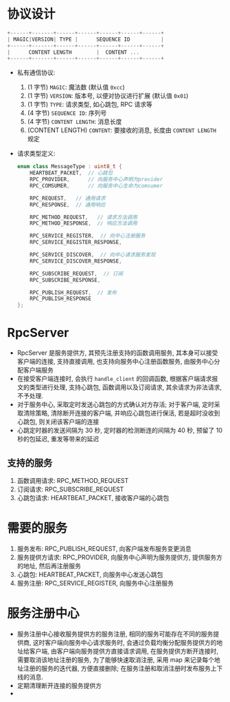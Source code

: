 # 协议设计
```cpp
+------+-------+------+------+------+------+------+
| MAGIC|VERSION| TYPE |      SEQUENCE ID          |
+------+-------+------+------+------+------+------+
|      CONTENT LENGTH        |  CONTENT ...
+------+-------+------+------+------+------+------+
```
- 私有通信协议: 
    1. (1 字节) `MAGIC`: 魔法数 (默认值 `0xcc`)
    2. (1 字节) `VERSION`: 版本号, 以便对协议进行扩展 (默认值 `0x01`)
    3. (1 字节) `TYPE`: 请求类型, 如心跳包, RPC 请求等
    4. (4 字节) `SEQUENCE ID`: 序列号
    5. (4 字节) `CONTENT LENGTH`: 消息长度
    6. (CONTENT LENGTH) `CONTENT`: 要接收的消息, 长度由 `CONTENT LENGTH` 规定

- 请求类型定义: 
    ```cpp
    enum class MessageType : uint8_t {
        HEARTBEAT_PACKET,  // 心跳包
        RPC_PROVIDER,      // 向服务中心声明为provider
        RPC_COMSUMER,      // 向服务中心生命为comsumer
    
        RPC_REQUEST,   // 通用请求
        RPC_RESPONSE,  // 通用响应
    
        RPC_METHOD_REQUEST,   // 请求方法调用
        RPC_METHOD_RESPONSE,  // 响应方法调用
    
        RPC_SERVICE_REGISTER,  // 向中心注册服务
        RPC_SERVICE_REGISTER_RESPONSE,
    
        RPC_SERVICE_DISCOVER,  // 向中心请求服务发现
        RPC_SERVICE_DISCOVER_RESPONSE,
    
        RPC_SUBSCRIBE_REQUEST,  // 订阅
        RPC_SUBSCRIBE_RESPONSE,
    
        RPC_PUBLISH_REQUEST,  // 发布
        RPC_PUBLISH_RESPONSE
    };
    ```

# RpcServer
- RpcServer 是服务提供方, 其预先注册支持的函数调用服务, 其本身可以接受客户端的连接, 支持直接调用, 也支持向服务中心注册函数服务, 由服务中心分配客户端服务
- 在接受客户端连接时, 会执行 `handle_client` 的回调函数, 根据客户端请求报文的类型进行处理, 支持心跳包, 函数调用以及订阅请求, 其余请求为非法请求, 不予处理.
- 对于服务中心, 采取定时发送心跳包的方式确认对方存活; 对于客户端, 定时采取清除策略, 清除断开连接的客户端, 并响应心跳包进行保活, 若是超时没收到心跳包, 则关闭该客户端的连接
- 心跳定时器的发送间隔为 30 秒, 定时器的检测断连的间隔为 40 秒, 预留了 10 秒的包延迟, 重发等带来的延迟
## 支持的服务
1. 函数调用请求: RPC_METHOD_REQUEST
2. 订阅请求: RPC_SUBSCRIBE_REQUEST
3. 心跳包请求: HEARTBEAT_PACKET, 接收客户端的心跳包
# 需要的服务
1. 服务发布: RPC_PUBLISH_REQUEST, 向客户端发布服务变更消息
2. 服务提供方请求: RPC_PROVIDER, 向服务中心声明为服务提供方, 提供服务方的地址, 然后再注册服务
3. 心跳包: HEARTBEAT_PACKET, 向服务中心发送心跳包
4. 服务注册: RPC_SERVICE_REGISTER, 向服务中心注册服务

# 服务注册中心
- 服务注册中心接收服务提供方的服务注册, 相同的服务可能存在不同的服务提供商, 这时客户端向服务中心请求服务时, 会通过负载均衡分配服务提供方的地址给客户端, 由客户端向服务提供方直接请求调用, 在服务提供方断开连接时, 需要取消该地址注册的服务, 为了能够快速取消注册, 采用 map 来记录每个地址注册的服务的迭代器, 方便直接删除; 在服务注册和取消注册时发布服务上下线的消息.
- 定期清理断开连接的服务提供方
- 